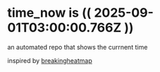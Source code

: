 # time_now is (( 2025-09-01T03:00:00.766Z ))

an automated repo that shows the currnent time

inspired by [breakingheatmap](https://github.com/breakingheatmap/breakingheatmap)